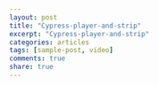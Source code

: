 ```yaml
---
layout: post
title: "Cypress-player-and-strip"
excerpt: "Cypress-player-and-strip"
categories: articles
tags: [sample-post, video]
comments: true
share: true
---
```

<div 
  class="apester-strip" 
  is-mobile-only="false" 
  data-channel-tokens="5e4142ddab6a07869b147b5b" 
  item-shape="roundSquare" 
  item-size="medium" 
  strip-background="rgba(0, 0, 0, 0)" 
  thumbnails-stroke-color="rgb(264, 46, 61)"  
  header-font-family="Lato"  
  header-provider="system"  
  header-font-size="18"  
  header-font-color="rgba(0,0,0,1)"  
  header-font-weight="400"  
  header-ltr="true"  
  top-border-width="0"  
  top-border-color="black"  
  bottom-border-width="0"  
  bottom-border-color="black"  
  data-fast-strip="true">
</div>
<script async src="https://storage.googleapis.com/apester-stg/sdk/stg/apester-sdk.js"></script>

